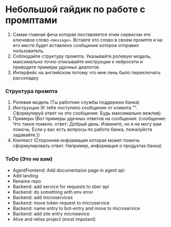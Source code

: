 # Небольшой гайдик по работе с промптами

1. Самая главная фича которая поставляется этим сервисом это ключевое слово `<message>`. Вставте это слово в своем промпте и на его месте будет вставлено сообщение которое отправил пользователь.
2. Соблюдайте структуру промпта. Указывайте ролевую модель, максимально точно описывайте инструкции к нейросети и приводите примеры удачных диалогов.
3. Интерфейс на английском потому что мне лень было переключать расскладку

### Структура промпта
1. Ролевая модель (Ты работник службы поддержки банка)
2. Инструкции (К тебе поступило сообщение от клиента "<message>". Сформулируй ответ на это сообщение. Будь максимально вежлив)
3. Примеры (Вот примеры удачных ответов на сообщения: (сообщение: Что такое помело. ответ: Добрый день. Извините, но я не могу вам помочь. Если у вас есть вопросы по работе банка, пожалуйста задавайте.))
4. Контекст (Сторонняя информация которая может помочь сформулировать ответ. Например, информация о продуктах банка)

### ToDo (Это не вам)
- AgentFrontend: Add documentaion page in agent api
- Add landing
- Rename repo
- Backend: add service for requests to sber api
- Backend: do something with env error
- Backend: add microservices
- Backend: move token request to microservice
- Backend: name entry to bot-entry and move to microservice
- Backend: add site entry microsevice
- Alive and relise project (most impotant)
